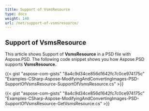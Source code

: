 ```yaml
---
title: Support of VsmsResource
type: docs
weight: 140
url: /net/support-of-vsmsresource/
---
```


## **Support of VsmsResource**
This article shows Support of **VsmsResource** in a PSD file with Aspose.PSD. The following code snippet shows you how Aspose.PSD supports **VsmsResource.** 

{{< gist "aspose-com-gists" "8a4c9d34ce856d1642fc7c0ce974175c" "Examples-CSharp-Aspose-ModifyingAndConvertingImages-PSD-SupportOfVsmsResource-SupportOfVsmsResource.cs" >}}

{{< gist "aspose-com-gists" "8a4c9d34ce856d1642fc7c0ce974175c" "Examples-CSharp-Aspose-ModifyingAndConvertingImages-PSD-SupportOfVsmsResource-GetVsmsResource.cs" >}}
